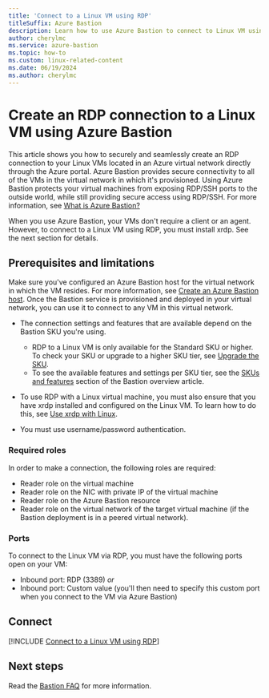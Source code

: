 ```yaml
---
title: 'Connect to a Linux VM using RDP'
titleSuffix: Azure Bastion
description: Learn how to use Azure Bastion to connect to Linux VM using RDP.
author: cherylmc
ms.service: azure-bastion
ms.topic: how-to
ms.custom: linux-related-content
ms.date: 06/19/2024
ms.author: cherylmc
---
```


# Create an RDP connection to a Linux VM using Azure Bastion

This article shows you how to securely and seamlessly create an RDP connection to your Linux VMs located in an Azure virtual network directly through the Azure portal. Azure Bastion provides secure connectivity to all of the VMs in the virtual network in which it's provisioned. Using Azure Bastion protects your virtual machines from exposing RDP/SSH ports to the outside world, while still providing secure access using RDP/SSH. For more information, see [What is Azure Bastion?](bastion-overview.md)

When you use Azure Bastion, your VMs don't require a client or an agent. However, to connect to a Linux VM using RDP, you must install xrdp. See the next section for details.

## Prerequisites and limitations

Make sure you've configured an Azure Bastion host for the virtual network in which the VM resides. For more information, see [Create an Azure Bastion host](./tutorial-create-host-portal.md). Once the Bastion service is provisioned and deployed in your virtual network, you can use it to connect to any VM in this virtual network.

* The connection settings and features that are available depend on the Bastion SKU you're using.

  * RDP to a Linux VM is only available for the Standard SKU or higher. To check your SKU or upgrade to a higher SKU tier, see [Upgrade the SKU](upgrade-sku.md).
  * To see the available features and settings per SKU tier, see the [SKUs and features](bastion-overview.md#sku) section of the Bastion overview article.  

* To use RDP with a Linux virtual machine, you must also ensure that you have xrdp installed and configured on the Linux VM. To learn how to do this, see [Use xrdp with Linux](/azure/virtual-machines/linux/use-remote-desktop).

* You must use username/password authentication.

### Required roles

In order to make a connection, the following roles are required:

* Reader role on the virtual machine
* Reader role on the NIC with private IP of the virtual machine
* Reader role on the Azure Bastion resource
* Reader role on the virtual network of the target virtual machine (if the Bastion deployment is in a peered virtual network).

### Ports

To connect to the Linux VM via RDP, you must have the following ports open on your VM:

* Inbound port: RDP (3389) *or*
* Inbound port: Custom value (you'll then need to specify this custom port when you connect to the VM via Azure Bastion)

## <a name="rdp"></a>Connect

[!INCLUDE [Connect to a Linux VM using RDP](../../includes/bastion-vm-rdp-linux.md)]

## Next steps

Read the [Bastion FAQ](bastion-faq.md) for more information.
